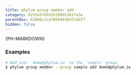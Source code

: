 ```yaml
---
title: phylum group member add
category: 6255e67693d5200013b1fa3e
parentDoc: 62866c2ce78584036d7cbbf7
hidden: false
---
```


{PH-MARKDOWN}

### Examples

```sh
# Add user `demo@phylum.io` to the `sample` group
$ phylum group member --group sample add demo@phylum.io
```
